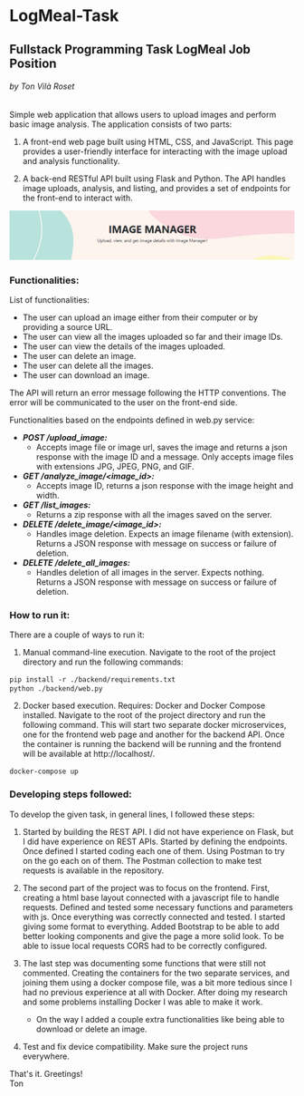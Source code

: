 # LogMeal-Task
## Fullstack Programming Task LogMeal Job Position
###### by Ton Vilà Roset

Simple web application that allows users to upload images and perform basic image analysis. The application consists of two parts:

1. A front-end web page built using HTML, CSS, and JavaScript. This page provides a user-friendly interface for interacting with the image upload and analysis functionality.

2. A back-end RESTful API built using Flask and Python. The API handles image uploads, analysis, and listing, and provides a set of endpoints for the front-end to interact with.

![image](readmeHeader.png)

### Functionalities:

List of functionalities:

- The user can upload an image either from their computer or by providing a source URL.
- The user can view all the images uploaded so far and their image IDs.
- The user can view the details of the images uploaded.
- The user can delete an image.
- The user can delete all the images.
- The user can download an image.

The API will return an error message following the HTTP conventions. The error will be communicated to the user on the front-end side.


Functionalities based on the endpoints defined in web.py service:
- ***POST /upload_image:***
   - Accepts image file or image url, saves the image and returns a json response with the image ID and a message. Only accepts image files with extensions JPG, JPEG, PNG, and GIF.
- ***GET /analyze_image/<image_id>:***
   - Accepts image ID, returns a json response with the image height and width.
- ***GET /list_images:***
   - Returns a zip response with all the images saved on the server.
- ***DELETE /delete_image/<image_id>:***
   - Handles image deletion. Expects an image filename (with extension). Returns a JSON response with message on success or failure of deletion.
- ***DELETE /delete_all_images:***
   - Handles deletion of all images in the server. Expects nothing. Returns a JSON response with message on success or failure of deletion.

### How to run it:
There are a couple of ways to run it:

1. Manual command-line execution. Navigate to the root of the project directory and run the following commands:
```
pip install -r ./backend/requirements.txt
python ./backend/web.py
```
2. Docker based execution. Requires: Docker and Docker Compose installed. Navigate to the root of the project directory and run the following command. This will start two separate docker microservices, one for the frontend web page and another for the backend API. Once the container is running the backend will be running and the frontend will be available at http://localhost/.
```
docker-compose up
```

### Developing steps followed:
To develop the given task, in general lines, I followed these steps:

1. Started by building the REST API. I did not have experience on Flask, but I did have experience on REST APIs. Started by defining the endpoints. Once defined I started coding each one of them. Using Postman to try on the go each on of them. The Postman collection to make test requests is available in the repository.

2. The second part of the project was to focus on the frontend. First, creating a html base layout connected with a javascript file to handle requests. Defined and tested some necessary functions and parameters with js. Once everything was correctly connected and tested. I started giving some format to everything. Added Bootstrap to be able to add better looking components and give the page a more solid look. To be able to issue local requests CORS had to be correctly configured.

3. The last step was documenting some functions that were still not commented. Creating the containers for the two separate services, and joining them using a docker compose file, was a bit more tedious since I had no previous experience at all with Docker. After doing my research and some problems installing Docker I was able to make it work.
   - On the way I added a couple extra functionalities like being able to download or delete an image.

4. Test and fix device compatibility. Make sure the project runs everywhere.

That's it. Greetings!<br>
Ton
